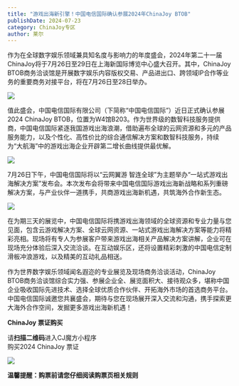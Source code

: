 ```yaml
---
title: "游戏出海新引擎！中国电信国际确认参展2024年ChinaJoy BTOB"
publishDate: 2024-07-23
category: ChinaJoy专区
author: 莱尔
---
```


作为在全球数字娱乐领域兼具知名度与影响力的年度盛会，2024年第二十一届ChinaJoy将于7月26日至29日在上海新国际博览中心盛大召开。其中，ChinaJoy BTOB商务洽谈馆是开展数字娱乐内容版权交易、产品进出口、跨领域IP合作等业务的重要商务对接平台，将在7月26日至28日举办。

![](https://ec-net-1251389766.cos.ap-shanghai.myqcloud.com/wp-content/uploads/2024/07/20240723115929504.png)

值此盛会，中国电信国际有限公司（下简称“中国电信国际”）近日正式确认参展2024 ChinaJoy BTOB，位置为W4馆B203。作为世界级的数智科技服务提供商，中国电信国际紧逐我国游戏出海浪潮，借助遍布全球的云网资源和多元的产品服务能力，以及个性化、高性价比的综合通信解决方案和数智科技服务，持续为“大航海”中的游戏出海企业开辟第二增长曲线提供最优解。

![](https://ec-net-1251389766.cos.ap-shanghai.myqcloud.com/wp-content/uploads/2024/07/20240723115934553-507x1024.png)

7月26日下午，中国电信国际将以“云网翼游 智连全球”为主题举办“一站式游戏出海解决方案”发布会。本次发布会将带来中国电信国际游戏出海新战略和系列重磅解决方案，与产业伙伴一道携手，共商游戏出海新机遇，共筑海外合作新生态。

![](https://ec-net-1251389766.cos.ap-shanghai.myqcloud.com/wp-content/uploads/2024/07/20240723115936447.png)

在为期三天的展览中，中国电信国际将携游戏出海领域的全球资源和专业力量与您见面，包含云游戏解决方案、全球云网资源、一站式游戏出海解决方案等能力将精彩亮相。现场将有专人为参展客户带来游戏出海相关产品解决方案讲解，企业可在现场充分体验后深入交流洽谈。在互动娱乐区，还将设置精彩刺激的中国电信定制滑板冲浪游戏，以及精美的互动礼品相送。

作为世界数字娱乐领域闻名遐迩的专业展览及现场商务洽谈活动，ChinaJoy BTOB商务洽谈馆综合实力强、参展企业全、展览面积大、接待观众多，堪称中国企业吸收国际先进技术、选择全球优质合作伙伴、开拓海外市场的首选商务平台。中国电信国际诚邀您共襄盛会，期待与您在现场展开深入交流和沟通，携手探索更大海外合作空间，发掘更多游戏出海新机遇！

**ChinaJoy** **票证购买**

  
请**扫描二维码**进入CJ魔方小程序  
购买2024 ChinaJoy 票证

![](https://ec-net-1251389766.cos.ap-shanghai.myqcloud.com/wp-content/uploads/2024/07/20240723115940371.png)

**温馨提醒：购票前请您仔细阅读购票页相关规则**

